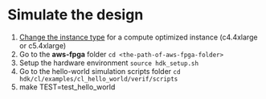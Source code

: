 # Simulate the design

1. [Change the instance type](change_instance_type.md) for a compute optimized instance (c4.4xlarge or c5.4xlarge)
2. Go to the **aws-fpga** folder `cd <the-path-of-aws-fpga-folder>`
3. Setup the hardware environment `source hdk_setup.sh`
4. Go to the hello-world simulation scripts folder `cd hdk/cl/examples/cl_hello_world/verif/scripts`
5. make TEST=test_hello_world
